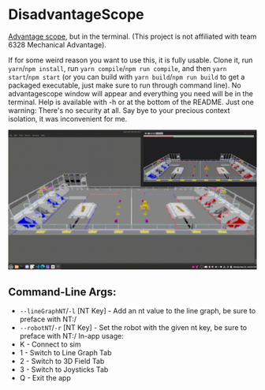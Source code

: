 # DisadvantageScope

[Advantage scope](https://github.com/Mechanical-Advantage/AdvantageScope), but in the terminal. (This project is not affiliated with team 6328 Mechanical Advantage).

If for some weird reason you want to use this, it is fully usable. Clone it, run `yarn`/`npm install`, run `yarn compile`/`npm run compile`, and then `yarn start`/`npm start` (or you can build with `yarn build`/`npm run build` to get a packaged executable, just make sure to run through command line). No advantagescope window will appear and everything you need will be in the terminal. Help is available with -h or at the bottom of the README. Just one warning: There's no security at all. Say bye to your precious context isolation, it was inconvenient for me.

![demo](/demo.gif)

## Command-Line Args:

- `--lineGraphNT`/`-l` [NT Key] - Add an nt value to the line graph, be sure to preface with NT:/
- `--robotNT`/`-r` [NT Key] - Set the robot with the given nt key, be sure to preface with NT:/
  In-app usage:
- K - Connect to sim
- 1 - Switch to Line Graph Tab
- 2 - Switch to 3D Field Tab
- 3 - Switch to Joysticks Tab
- Q - Exit the app
